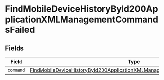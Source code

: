 # FindMobileDeviceHistoryById200ApplicationXMLManagementCommandsFailed


## Fields

| Field                                                                                                                                                                                 | Type                                                                                                                                                                                  | Required                                                                                                                                                                              | Description                                                                                                                                                                           |
| ------------------------------------------------------------------------------------------------------------------------------------------------------------------------------------- | ------------------------------------------------------------------------------------------------------------------------------------------------------------------------------------- | ------------------------------------------------------------------------------------------------------------------------------------------------------------------------------------- | ------------------------------------------------------------------------------------------------------------------------------------------------------------------------------------- |
| `command`                                                                                                                                                                             | [FindMobileDeviceHistoryById200ApplicationXMLManagementCommandsFailedCommand](../../models/operations/findmobiledevicehistorybyid200applicationxmlmanagementcommandsfailedcommand.md) | :heavy_minus_sign:                                                                                                                                                                    | N/A                                                                                                                                                                                   |
